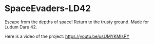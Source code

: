 # SpaceEvaders-LD42
Escape from the depths of space! Return to the trusty ground. Made for Ludum Dare 42.

Here is a video of the project: https://youtu.be/usUMYKMIsPY
